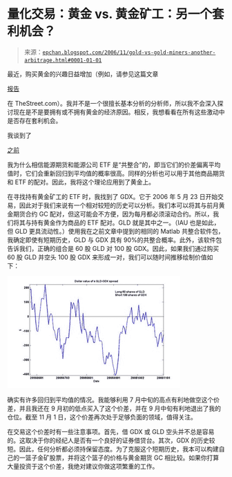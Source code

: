 <!--yml

分类：未分类

日期：2024 年 05 月 12 日 19:28:06

-->

# 量化交易：黄金 vs. 黄金矿工：另一个套利机会？

> 来源：[`epchan.blogspot.com/2006/11/gold-vs-gold-miners-another-arbitrage.html#0001-01-01`](http://epchan.blogspot.com/2006/11/gold-vs-gold-miners-another-arbitrage.html#0001-01-01)

最近，购买黄金的兴趣日益增加（例如，请参见这篇文章

[报告](http://www.thestreet.com/_yahoo/markets/commodities/10319196.html)[](http://www.thestreet.com/_yahoo/markets/commodities/10319196.html)

在 TheStreet.com）。我并不是一个很擅长基本分析的分析师，所以我不会深入探讨现在是不是要拥有或不拥有黄金的经济原因。相反，我想看看在所有这些激动中是否存在套利机会。

我谈到了

[之前](http://epchan.blogspot.com/2006/10/arbitrage-trade-between-energy-stocks.html)

我为什么相信能源期货和能源公司 ETF 是“共整合”的，即当它们的价差偏离平均值时，它们会重新回归到平均值的概率很高。同样的分析也可以用于其他商品期货和 ETF 的配对。因此，我将这个理论应用到了黄金上。

在寻找持有黄金矿工的 ETF 时，我找到了 GDX。它于 2006 年 5 月 23 日开始交易，因此对于我们来说有一个相对较短的历史可以分析。我们本可以将其与前月黄金期货合约 GC 配对，但这可能会不方便，因为每月都必须滚动合约。所以，我们将其与持有黄金作为商品的 ETF 配对。GLD 就是其中之一。（IAU 也是如此，但 GLD 更具流动性。）使用我在之前文章中提到的相同的 Matlab 共整合软件包，我确定即使有短期历史，GLD 与 GDX 具有 90%的共整合概率。此外，该软件包告诉我们，正确的组合是 60 股 GLD 对 100 股 GDX。因此，如果我们通过购买 60 股 GLD 并空头 100 股 GDX 来形成一对，我们可以随时间推移绘制价值如下：

![](img/9d2cab2b3e7f0963212c0c85ce5f987a.png)

确实有许多回归到平均值的情况。我能够利用 7 月中旬的高点有利地做空这个价差，并且我还在 9 月初的低点买入了这个价差，并在 9 月中旬有利地退出了我的仓位。截至 11 月 1 日，这个价差再次处于足够负面的领域，值得关注。

在交易这个价差时有一些注意事项。首先，借 GDX 或 GLD 空头并不总是容易的。这取决于你的经纪人是否有一个良好的证券借贷台。其次，GDX 的历史较短。因此，任何分析都必须持保留态度。为了克服这个短期历史，我本可以构建自己的一篮子金矿股票，并将这个篮子的价格与黄金期货 GC 相比较。如果你打算大量投资于这个价差，我绝对建议你做这项繁重的工作。
